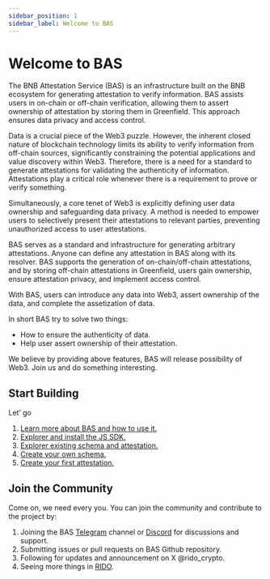 ```yaml
---
sidebar_position: 1
sidebar_label: Welcome to BAS
---
```


# Welcome to BAS

The BNB Attestation Service (BAS) is an infrastructure built on the BNB ecosystem for generating attestation to verify  information. BAS assists users in on-chain or off-chain verification, allowing them to assert ownership of attestation by storing them in Greenfield. This approach ensures data privacy and access control.

Data is a crucial piece of the Web3 puzzle. However, the inherent closed nature of blockchain technology limits its ability to verify information from off-chain sources, significantly constraining the potential applications and value discovery within Web3. Therefore, there is a need for a standard to generate attestations for validating the authenticity of information. Attestations play a critical role whenever there is a requirement to prove or verify something.

Simultaneously, a core tenet of Web3 is explicitly defining user data ownership and safeguarding data privacy. A method is needed to empower users to selectively present their attestations to relevant parties, preventing unauthorized access to user attestations.

BAS serves as a standard and infrastructure for generating arbitrary attestations. Anyone can define any attestation in BAS along with its resolver. BAS supports the generation of on-chain/off-chain attestations, and by storing off-chain attestations in Greenfield, users gain ownership, ensure attestation privacy, and implement access control.

With BAS, users can introduce any data into Web3, assert ownership of the data, and complete the assetization of data.

In short BAS try to solve two things:

- How to ensure the authenticity of data.
- Help user assert ownership of their attestation.

We believe by providing above features, BAS will release possibility of Web3. Join us and do something interesting.

## Start Building

Let’ go

1. [Learn more about BAS and how to use it.](./core_concept/attestation.md)
2. [Explorer and install the JS SDK.](./sdk/js.md)
3. [Explorer existing schema and attestation.](./explorer/schema.md)
4. [Create your own schema.](./tutorials/create_schema.md)
5. [Create your first attestation.](./tutorials/make_attestation.md)

## Join the Community

Come on, we need every you. You can join the community and contribute to the project by:

1. Joining the BAS [Telegram](https://t.me/+N6HLxnRL_WE5ZDVl) channel or [Discord](https://discord.gg/EEYeMRF8) for discussions and support.
2. Submitting issues or pull requests on BAS Github repository.
3. Following for updates and announcement on X @rido_crypto.
4. Seeing more things in [RIDO](https://www.rido.io/).
